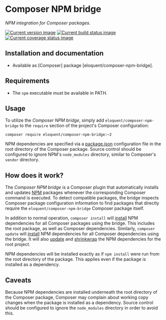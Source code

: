 # Composer NPM bridge

*NPM integration for Composer packages.*

[![Current version image][version-image]][current version]
[![Current build status image][build-image]][current build status]
[![Current coverage status image][coverage-image]][current coverage status]

[build-image]: http://img.shields.io/travis/eloquent/composer-npm-bridge/develop.svg?style=flat-square "Current build status for the develop branch"
[coverage-image]: https://img.shields.io/codecov/c/github/eloquent/composer-npm-bridge/develop.svg?style=flat-square "Current test coverage for the develop branch"
[current build status]: https://travis-ci.org/eloquent/composer-npm-bridge
[current coverage status]: https://codecov.io/github/eloquent/composer-npm-bridge
[current version]: https://packagist.org/packages/eloquent/composer-npm-bridge
[version-image]: https://img.shields.io/packagist/v/eloquent/composer-npm-bridge.svg?style=flat-square "This project uses semantic versioning"

## Installation and documentation

* Available as [Composer] package [eloquent/composer-npm-bridge].

## Requirements

* The `npm` executable must be available in PATH.

## Usage

To utilize the *Composer NPM bridge*, simply add `eloquent/composer-npm-bridge`
to the `require` section of the project's Composer configuration:

    composer require eloquent/composer-npm-bridge:~2

NPM dependencies are specified via a [package.json] configuration file in the
root directory of the Composer package. Source control should be configured to
ignore NPM's `node_modules` directory, similar to Composer's `vendor` directory.

[package.json]: https://npmjs.org/doc/json.html

## How does it work?

The *Composer NPM bridge* is a Composer plugin that automatically installs and
updates [NPM] packages whenever the corresponding Composer command is executed.
To detect compatible packages, the bridge inspects Composer package
configuration information to find packages that directly require the
`eloquent/composer-npm-bridge` Composer package itself.

In addition to normal operation, `composer install` will [install] NPM
dependencies for all Composer packages using the bridge. This includes the root
package, as well as Composer dependencies. Similarly, `composer update` will
[install] NPM dependencies for all Composer dependencies using the bridge. It
will also [update] and [shrinkwrap] the NPM dependencies for the root project.

NPM dependencies will be installed exactly as if `npm install` were run from the
root directory of the package. This applies even if the package is installed as
a dependency.

[install]: https://npmjs.org/doc/install.html
[npm]: https://npmjs.org/
[shrinkwrap]: https://npmjs.org/doc/shrinkwrap.html
[update]: https://npmjs.org/doc/update.html

## Caveats

Because NPM dependencies are installed underneath the root directory of the
Composer package, Composer may complain about working copy changes when the
package is installed as a dependency. Source control should be configured to
ignore the `node_modules` directory in order to avoid this.

